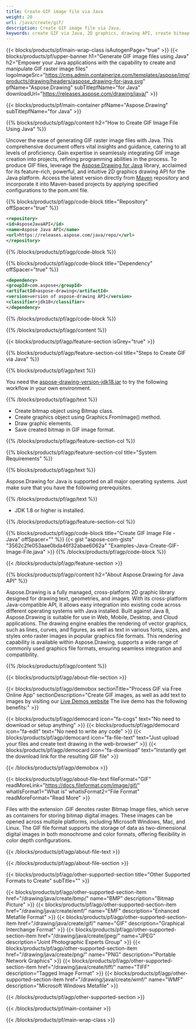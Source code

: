 ```yaml
---
title: Create GIF image file via Java
weight: 20
url: /java/create/gif/
description: Create GIF image file via Java.
keywords: create GIF via Java, 2D graphics, drawing API, create bitmap in Java, Drawing for Java, save bitmap, save GIF image, cross-platform 2D graphic library, Bitmap class, vector graphics drawing, draw text, rendering raster images, GIF image file
---
```


{{< blocks/products/pf/main-wrap-class isAutogenPage="true" >}}
{{< blocks/products/pf/upper-banner h1="Generate GIF image files using Java" h2="Empower your Java applications with the capability to create and manipulate GIF raster image files" logoImageSrc="https://cms.admin.containerize.com/templates/aspose/img/products/drawing/headers/aspose_drawing-for-java.svg" pfName="Aspose.Drawing" subTitlepfName="for Java" downloadUrl="https://releases.aspose.com/drawing/java/" >}}

{{< blocks/products/pf/main-container pfName="Aspose.Drawing" subTitlepfName="for Java" >}}


{{% blocks/products/pf/agp/content h2="How to Create GIF Image File Using Java" %}}

Uncover the ease of generating GIF raster image files with Java. This comprehensive document offers vital insights and guidance, catering to all levels of proficiency. Gain expertise in seamlessly integrating GIF image creation into projects, refining programming abilities in the process. To produce GIF files, leverage the [Aspose.Drawing for Java](https://products.aspose.com/drawing/java) library, acclaimed for its feature-rich, powerful, and intuitive 2D graphics drawing API for the Java platform. Access the latest version directly from [Maven](https://releases.aspose.com/java/repo/com/aspose/aspose-drawing/) repository and incorporate it into Maven-based projects by applying specified configurations to the pom.xml file.

{{% blocks/products/pf/agp/code-block title="Repository" offSpacer="true" %}}

```xml
<repository>
<id>AsposeJavaAPI</id>
<name>Aspose Java API</name>
<url>https://releases.aspose.com/java/repo/</url>
</repository>
```

{{% /blocks/products/pf/agp/code-block %}}

{{% blocks/products/pf/agp/code-block title="Dependency" offSpacer="true" %}}

```xml
<dependency>
<groupId>com.aspose</groupId>
<artifactId>aspose-drawing</artifactId>
<version>version of aspose-drawing API</version>
<classifier>jdk18</classifier>
</dependency>
```

{{% /blocks/products/pf/agp/code-block %}}

{{% /blocks/products/pf/agp/content %}}


{{< blocks/products/pf/agp/feature-section isGrey="true" >}}

{{% blocks/products/pf/agp/feature-section-col title="Steps to Create GIF via Java" %}}

{{% blocks/products/pf/agp/text %}}

You need the [aspose-drawing-version-jdk18.jar](https://releases.aspose.com/drawing/java/) to try the following workflow in your own environment.

{{% /blocks/products/pf/agp/text %}}

+ Create bitmap object using Bitmap class.
+ Create graphics object using Graphics.FromImage() method.
+ Draw graphic elements.
+ Save created bitmap in GIF image format.

{{% /blocks/products/pf/agp/feature-section-col %}}

{{% blocks/products/pf/agp/feature-section-col title="System Requirements" %}}

{{% blocks/products/pf/agp/text %}}

Aspose.Drawing for Java is supported on all major operating systems. Just make sure that you have the following prerequisites.

{{% /blocks/products/pf/agp/text %}}

- JDK 1.8 or higher is installed.

{{% /blocks/products/pf/agp/feature-section-col %}}

{{% blocks/products/pf/agp/code-block title="Create GIF Image File - Java" offSpacer="" %}}
{{< gist "aspose-com-gists" "3562c2fe053aae0bda46f32abae6062a" "Examples-Java-Create-GIF-Image-File.java" >}}
{{% /blocks/products/pf/agp/code-block %}}

{{< /blocks/products/pf/agp/feature-section >}}


<!-- aboutfile Starts -->

{{% blocks/products/pf/agp/content h2="About Aspose.Drawing for Java API" %}}

Aspose.Drawing is a fully managed, cross-platform 2D graphic library designed for drawing text, geometries, and images. With its cross-platform Java-compatible API, it allows easy integration into existing code across different operating systems with Java installed. Built against Java 8, Aspose.Drawing is suitable for use in Web, Mobile, Desktop, and Cloud applications. The drawing engine enables the rendering of vector graphics, such as lines, curves, and figures, as well as text in various fonts, sizes, and styles onto raster images in popular graphics file formats. This rendering capability is available within Aspose.Drawing, supports a wide range of commonly used graphics file formats, ensuring seamless integration and compatibility.

{{% /blocks/products/pf/agp/content %}}


{{< blocks/products/pf/agp/about-file-section >}}

{{< blocks/products/pf/agp/demobox sectionTitle="Process GIF via Free Online App" sectionDescription="Create GIF images, as well as add text to images by visiting our [Live Demos website](https://products.aspose.app/drawing) The live demo has the following benefits:" >}}

{{< blocks/products/pf/agp/democard icon="fa-cogs" text="No need to download or setup anything" >}}
{{< blocks/products/pf/agp/democard icon="fa-edit" text="No need to write any code" >}}
{{< blocks/products/pf/agp/democard icon="fa-file-text" text="Just upload your files and create text drawing in the web-browser" >}}
{{< blocks/products/pf/agp/democard icon="fa-download" text="Instantly get the download link for the resulting GIF file" >}}

{{< /blocks/products/pf/agp/demobox >}}

{{< blocks/products/pf/agp/about-file-text fileFormat="GIF" readMoreLink="https://docs.fileformat.com/image/gif/" whatIsFormat1="What is" whatIsFormat2="File Format" readMoreFormat="Read More" >}}

Files with the extension .GIF denotes raster Bitmap Image files, which serve as containers for storing bitmap digital images. These images can be opened across multiple platforms, including Microsoft Windows, Mac, and Linux. The GIF file format supports the storage of data as two-dimensional digital images in both monochrome and color formats, offering flexibility in color depth configurations.

{{< /blocks/products/pf/agp/about-file-text >}}

{{< /blocks/products/pf/agp/about-file-section >}}

<!-- aboutfile Ends -->


{{< blocks/products/pf/agp/other-supported-section title="Other Supported Formats to Create" subTitle="" >}}

{{< blocks/products/pf/agp/other-supported-section-item href="/drawing/java/create/bmp/" name="BMP" description="Bitmap Picture" >}}
{{< blocks/products/pf/agp/other-supported-section-item href="/drawing/java/create/emf/" name="EMF" description="Enhanced Metafile Format" >}}
{{< blocks/products/pf/agp/other-supported-section-item href="/drawing/java/create/gif/" name="GIF" description="Graphical Interchange Format" >}}
{{< blocks/products/pf/agp/other-supported-section-item href="/drawing/java/create/jpeg/" name="JPEG" description="Joint Photographic Experts Group" >}}
{{< blocks/products/pf/agp/other-supported-section-item href="/drawing/java/create/png/" name="PNG" description="Portable Network Graphics" >}}
{{< blocks/products/pf/agp/other-supported-section-item href="/drawing/java/create/tiff/" name="TIFF" description="Tagged Image Format" >}}
{{< blocks/products/pf/agp/other-supported-section-item href="/drawing/java/create/wmf/" name="WMF" description="Microsoft Windows Metafile" >}}


{{< /blocks/products/pf/agp/other-supported-section >}}

{{< /blocks/products/pf/main-container >}}

{{< /blocks/products/pf/main-wrap-class >}}
